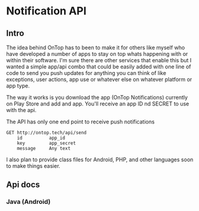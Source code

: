 # Notification API
## Intro
The idea behind OnTop has to been to make it for others like myself who have developed a number of apps to stay on top whats happening with or within their software. I'm sure there are other services that enable this but I wanted a simple app/api combo that could be easily added with one line of code to send you push updates for anything you can think of like exceptions, user actions, app use or whatever else on whatever platform or app type.

The way it works is you download the app (OnTop Notifications) currently on Play Store and add and app. You'll receive an app ID nd SECRET to use with the api.

The API has only one end point to receive push notifications
```
GET http://ontop.tech/api/send
    id          app_id
    key         app_secret
    message     Any text
```
I also plan to provide class files for Android, PHP, and other languages soon to make things easier.

## Api docs
### Java (Android)

